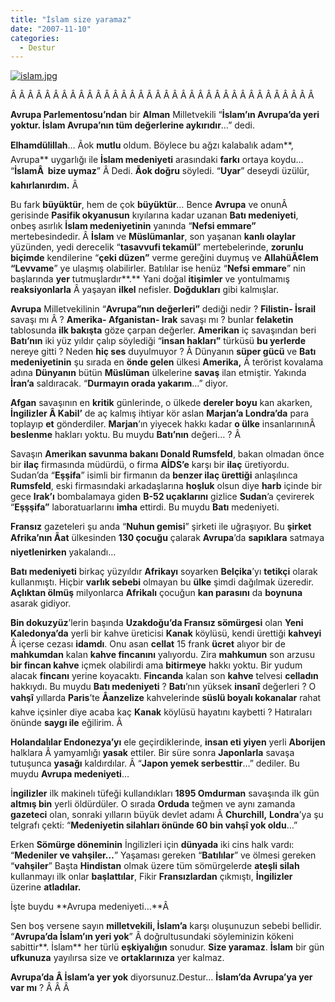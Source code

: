 ```yaml
---
title: "İslam size yaramaz"
date: "2007-11-10"
categories: 
  - Destur
---
```


[![islam.jpg](/uploads/2007/11/islam.jpg)](/uploads/2007/11/islam.jpg "islam.jpg")

Â Â Â Â Â Â Â Â Â Â Â Â Â Â Â Â Â Â Â Â Â Â Â Â Â Â Â Â Â Â Â Â Â Â Â Â 

**Avrupa Parlementosu’ndan** bir **Alman** Milletvekili “**İslam’ın Avrupa’da yeri yoktur. İslam Avrupa’nın tüm değerlerine aykırıdır**…” dedi.

**Elhamdülillah**… Ãok **mutlu** oldum. Böylece bu ağzı kalabalık adam**, Avrupa** uygarlığı ile **İslam medeniyeti** arasındaki **farkı** ortaya koydu… “**İslamÂ  bize uymaz**” Â Dedi. **Ãok doğru** söyledi. “**Uyar**” deseydi üzülür, **kahırlanırdım.** Â 

Bu fark **büyüktür**, hem de çok **büyüktür**… Bence **Avrupa** ve onunÂ  gerisinde **Pasifik okyanusun** kıyılarına kadar uzanan **Batı medeniyeti**, onbeş asırlık **İslam medeniyetinin** yanında “**Nefsi emmare”** mertebesindedir. Â **İslam** ve **Müslümanlar**, son yaşanan **kanlı olaylar** yüzünden, yedi derecelik “**tasavvufi tekamül**” mertebelerinde, **zorunlu biçimde** kendilerine “**çeki düzen”** verme gereğini duymuş ve **AllahüÃ¢lem “Levvame**” ye ulaşmış olabilirler. Batılılar ise henüz “**Nefsi emmare**” nin başlarında **yer** tutmuşlardır**.** Yani doğal **itişimler** ve yontulmamış **reaksiyonlarla** Â yaşayan **ilkel** nefisler. **Doğdukları** gibi kalmışlar.

**Avrupa** Milletvekilinin “**Avrupa”nın değerleri”** dediği nedir ? **Filistin- İsrail** savaşı mı Â ? **Amerika- Afganistan- Irak** savaşı mı ? bunlar **felaketin** tablosunda **ilk bakışta** göze çarpan değerler. **Amerikan** iç savaşından beri **Batı’nın** iki yüz yıldır çalıp söylediği “**insan hakları”** türküsü **bu yerlerde** nereye gitti ? Neden **hiç ses** duyulmuyor ? Â Dünyanın **süper gücü** ve **Batı medeniyetinin** şu sırada en **önde gelen** ülkesi **Amerika,** Â terörist kovalama adına **Dünyanın** bütün **Müslüman** ülkelerine **savaş** ilan etmiştir. Yakında **İran’a** saldıracak. “**Durmayın orada yakarım**…” diyor.

**Afgan** savaşının en **kritik** günlerinde, o ülkede **dereler boyu** kan akarken, **İngilizler Â Kabil’** de aç kalmış ihtiyar kör aslan **Marjan’a Londra’da** para toplayıp **et** gönderdiler. **Marjan**’ın yiyecek hakkı kadar **o ülke** insanlarınınÂ  **beslenme** hakları yoktu. Bu muydu **Batı’nın** değeri… ? Â 

Savaşın **Amerikan savunma bakanı Donald Rumsfeld**, bakan olmadan önce bir **ilaç** firmasında müdürdü, o firma **AİDS’e** karşı bir **ilaç** üretiyordu. Sudan’da “**Eşşifa**” isimli bir firmanın da **benzer ilaç ürettiği** anlaşılınca **Rumsfeld**, eski firmasındaki arkadaşlarına **hoşluk** olsun diye **harb** içinde bir gece **Irak’ı** bombalamaya giden **B-52 uçaklarını** gizlice **Sudan**’a çevirerek “**Eşşşifa”** laboratuarlarını **imha** ettirdi. Bu muydu **Batı** medeniyeti.

**Fransız** gazeteleri şu anda “**Nuhun gemisi**” şirketi ile uğraşıyor. Bu **şirket Afrika’nın Ãat** ülkesinden **130 çocuğu** çalarak **Avrupa**’da **sapıklara** satmaya **niyetlenirken** yakalandı…

**Batı medeniyeti** birkaç yüzyıldır **Afrikayı** soyarken **Belçika**’yı **tetikçi** olarak kullanmıştı. Hiçbir **varlık sebebi** olmayan bu **ülke** şimdi dağılmak üzeredir. **Açlıktan ölmüş** milyonlarca **Afrikalı** çocuğun **kan parasını** da **boynuna** asarak gidiyor.

**Bin dokuzyüz**’lerin başında **Uzakdoğu’da Fransız sömürgesi** olan **Yeni Kaledonya’da** yerli bir kahve üreticisi **Kanak** köylüsü, kendi ürettiği **kahveyi** Â içerse cezası **idamdı**. Onu asan **cellat** 15 frank **ücret** alıyor bir de **mahkumdan** kalan **kahve fincanını** yalıyordu. Zira **mahkumun** son arzusu **bir fincan kahve** içmek olabilirdi ama **bitirmeye** hakkı yoktu. Bir yudum alacak **fincanı** yerine koyacaktı. **Fincanda** kalan son **kahve** telvesi **celladın** hakkıydı. Bu muydu **Batı medeniyeti** ? **Batı**’nın yüksek **insanî** değerleri ? O **vahşî** yıllarda **Paris**’te **Åanzelize** kahvelerinde **süslü boyalı kokanalar** rahat kahve içsinler diye acaba kaç **Kanak** köylüsü hayatını kaybetti ? Hatıraları önünde **saygı ile** eğilirim. Â 

**Holandalılar Endonezya’yı** ele geçirdiklerinde, **insan eti yiyen** yerli **Aborijen** halklara Â yamyamlığı **yasak** ettiler. Bir süre sonra **Japonlarla** savaşa tutuşunca **yasağı** kaldırdılar. Â “**Japon yemek serbesttir**…” dediler. Bu muydu **Avrupa medeniyeti**…

İ**ngilizler** ilk makinelı tüfeği kullandıkları **1895 Omdurman** savaşında ilk gün **altmış bin** yerli öldürdüler. O sırada **Orduda** teğmen ve aynı zamanda **gazeteci** olan, sonraki yılların büyük devlet adamı Â **Churchill,** **Londra**’ya şu telgrafı çekti: “**Medeniyetin silahları önünde 60 bin vahşî yok oldu**…”

Erken **Sömürge döneminin** İngilizleri için **dünyada** iki cins halk vardı: “**Medeniler ve vahşiler…**” Yaşaması gereken “**Batılılar**” ve ölmesi gereken “**vahşiler**” Başta **Hindistan** olmak üzere tüm sömürgelerde **ateşli silah** kullanmayı ilk onlar **başlattılar**, Fikir **Fransızlardan** çıkmıştı, **İngilizler** üzerine **atladılar.**

İşte buydu **Avrupa medeniyeti…**Â 

Sen boş versene sayın **milletvekili, İslam’a** karşı oluşunuzun sebebi bellidir. “**Avrupa’da İslam’ın yeri yok**” Â doğrultusundaki söyleminizin kökeni sabittir**. İslam** her türlü **eşkiyalığın** sonudur. **Size yaramaz**. **İslam** bir gün **ufkunuza** yayılırsa size ve **ortaklarınıza** yer kalmaz.

**Avrupa’da Â İslam’a yer yok** diyorsunuz.Destur... **İslam’da Avrupa’ya yer var mı** ? Â Â Â

